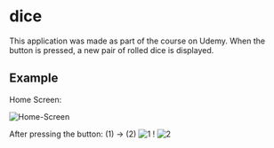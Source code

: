 # dice

This application was made as part of the course on Udemy. 
When the button is pressed, a new pair of rolled dice is displayed.

## Example

Home Screen:

![Home-Screen](https://user-images.githubusercontent.com/99369245/163619412-452a901b-e766-4c0b-9ae8-121368b86cd7.png)

After pressing the button: (1) -> (2)
![1](https://user-images.githubusercontent.com/99369245/163619431-40a57f65-b311-4f9e-ab22-e0dd74bedafb.png)
!
![2](https://user-images.githubusercontent.com/99369245/163622028-5e9ee7a0-2a65-4220-9d03-9054e158f189.png)
